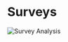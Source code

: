 # Surveys
![Survey Analysis](https://docs.google.com/document/d/e/2PACX-1vRQlzttCk0xKCA7kGww4r3B6_ETnVw3waCSJYt3tAO9EbRXsZHiM6srDt-9_9D6Ezoutzm4_7cdGjAR/pub)
